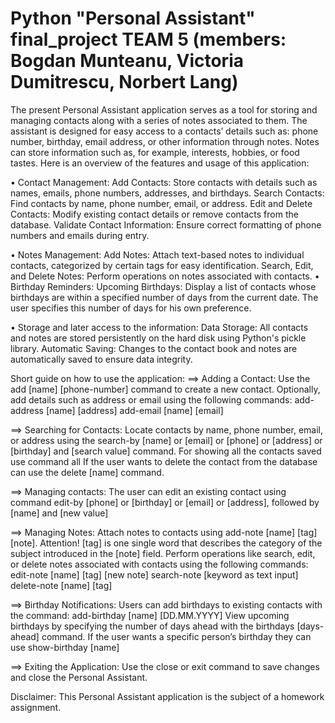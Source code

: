 # Python "Personal Assistant" final_project TEAM 5 (members: Bogdan Munteanu, Victoria Dumitrescu, Norbert Lang)

The present Personal Assistant application serves as a tool for storing and managing contacts along with a series of notes associated to them. The assistant is designed for easy access to a contacts’ details such as: phone number, birthday, email address, or other information through notes. Notes can store information such as, for example, interests, hobbies, or food tastes.
Here is an overview of the features and usage of this application:

• Contact Management:
Add Contacts: Store contacts with details such as names, emails, phone numbers, addresses, and birthdays.
Search Contacts: Find contacts by name, phone number, email, or address.
Edit and Delete Contacts: Modify existing contact details or remove contacts from the database.
Validate Contact Information: Ensure correct formatting of phone numbers and emails during entry.

• Notes Management:
Add Notes: Attach text-based notes to individual contacts, categorized by certain tags for easy identification.
Search, Edit, and Delete Notes: Perform operations on notes associated with contacts.
• Birthday Reminders:
Upcoming Birthdays: Display a list of contacts whose birthdays are within a specified number of days from the current date. The user specifies this number of days for his own preference.

• Storage and later access to the information:
Data Storage: All contacts and notes are stored persistently on the hard disk using Python's pickle library.
Automatic Saving: Changes to the contact book and notes are automatically saved to ensure data integrity.

Short guide on how to use the application:
==> Adding a Contact:
Use the add [name] [phone-number] command to create a new contact.
Optionally, add details such as address or email using the following commands:
add-address [name] [address]
add-email [name] [email]

==> Searching for Contacts:
Locate contacts by name, phone number, email, or address using the search-by [name] or [email] or [phone] or [address] or [birthday] and [search value] command.
For showing all the contacts saved use command all
If the user wants to delete the contact from the database can use the delete [name] command.

==> Managing contacts:
The user can edit an existing contact using command edit-by [phone] or [birthday] or [email] or [address], followed by [name] and [new value]

==> Managing Notes:
Attach notes to contacts using add-note [name] [tag] [note].
Attention! [tag] is one single word that describes the category of the subject introduced in the [note] field.
Perform operations like search, edit, or delete notes associated with contacts using the following commands:
edit-note [name] [tag] [new note]
search-note [keyword as text input]
delete-note [name] [tag]

==> Birthday Notifications:
Users can add birthdays to existing contacts with the command: add-birthday [name] [DD.MM.YYYY]
View upcoming birthdays by specifying the number of days ahead with the birthdays [days-ahead] command.
If the user wants a specific person’s birthday they can use show-birthday [name]

==> Exiting the Application:
Use the close or exit command to save changes and close the Personal Assistant.

Disclaimer:
This Personal Assistant application is the subject of a homework assignment.
